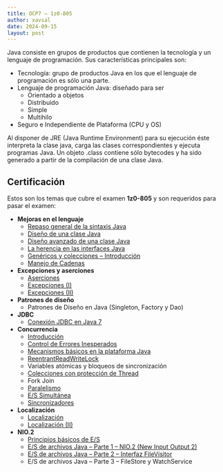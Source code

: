 ```yaml
---
title: OCP7 – 1z0-805
author: xavsal
date: 2024-09-15
layout: post
---
```


Java consiste en grupos de productos que contienen la tecnología y un lenguaje de programación.
Sus características principales son:

* Tecnología: grupo de productos Java en los que el lenguaje de programación es sólo una parte.
* Lenguaje de programación Java: diseñado para ser
	* Orientado a objetos
	* Distribuido
	* Simple
	* Multihilo
* Seguro e Independiente de Plataforma (CPU y OS)

Al disponer de JRE (Java Runtime Environment) para su ejecución éste interpreta la clase java, carga las clases correspondientes y ejecuta programas Java. Un objeto .class contiene sólo bytecodes y ha sido generado a partir de la compilación de una clase Java.

## Certificación

Estos son los temas que cubre el examen **1z0-805** y son requeridos para pasar el examen:

* **Mejoras en el lenguaje**
	* [Repaso general de la sintaxis Java](/java/ocp-7/2014-07-01-ocp7_02_repaso_general_de_la_sintaxis_java)
	* [Diseño de una clase Java](/java/ocp-7/2014-07-01-ocp7_03_diseno_de_una_clase_java)
	* [Diseño avanzado de una clase Java](/java/ocp-7/2014-07-12-ocp7_04_diseno_avanzado_de_una_clase_java)
	* [La herencia en las interfaces Java](/java/ocp-7/2014-07-01-ocp7_05_herencia_en_las_interfaces_java)
	* [Genéricos y colecciones – Introducción](/java/ocp-7/2014-07-04-ocp7_06_genericos_y_colecciones_introduccion)
	* [Manejo de Cadenas](/java/ocp-7/2014-06-18-ocp7_07_manejo_cadenas)
* **Excepciones y aserciones**
	* [Aserciones](/java/ocp-7/2018-02-07-ocp7_08_aserciones)		
	* [Excepciones (I)](/java/ocp-7/2014-07-03-ocp7_excepciones_1)
	* [Excepciones (II)](/java/ocp-7/2018-01-27-ocp7_excepciones_2)
* **Patrones de diseño**
	* Patrones de Diseño en Java (Singleton, Factory y Dao)
* **JDBC**
	* [Conexión JDBC en Java 7](/java/ocp-7/2014-07-03-ocp7_12_conexiones_jdbc_en_java7)
* **Concurrencia**
	* [Introducción](/java/ocp-7/2014-06-20-ocp7_11_hilos_01_introduccion)
	* [Control de Errores Inesperados](/java/ocp-7/2018-02-17-ocp7_11_hilos_02_control_de_errores_inesperados)		
	* [Mecanismos básicos en la plataforma Java](/java/ocp-7/2018-01-27-ocp7_11_hilos_03_mecanismos_basicos_en_la_plataforma_java)
	* [ReentrantReadWriteLock](/java/ocp-7/2020-04-22-ocp7_11_hilos_04_reentrant_read_write_lock)
	* Variables atómicas y bloqueos de sincronización
	* [Colecciones con protección de Thread](/java/ocp-7/2018-12-30-ocp7_11_hilos_06_colecciones_con_proteccion_de_thread)
	* Fork Join
	* [Paralelismo](/java/ocp-7/2020-05-07-ocp7_11_hilos_08_paralelismo)
	* [E/S Simultánea](/java/ocp-7/2020-05-13-ocp7_11_hilos_09_es_simultanea)
	* [Sincronizadores](/java/ocp-7/2020-05-11-ocp7_11_hilos_10_sincronizadores)
* **Localización**
	* [Localización](/java/ocp-7/2014-07-01-ocp7_13_localizacion)
	* [Localización (II)](/java/ocp-7/2017-10-18-ocp7_13_localizacion_2)
* **NIO.2**
	* [Principios básicos de E/S](/java/ocp-7/2014-07-03-ocp7_09_principios_basicos_de_es)
	* [E/S de archivos Java – Parte 1 – NIO.2 (New Input Output 2)](/java/ocp-7/2015-11-04-ocp7_10_es_de_archivos_java_parte1_nio2)
	* [E/S de archivos Java – Parte 2 – Interfaz FileVisitor](/java/ocp-7/2015-12-02-ocp7_10_es_de_archivos_java_parte2_filevisitor)
	* E/S de archivos Java – Parte 3 – FileStore y WatchService
	